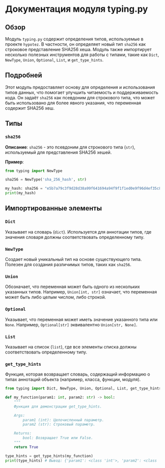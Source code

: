 # Документация модуля typing.py

## Обзор

Модуль `typing.py` содержит определения типов, используемые в проекте `hypotez`. В частности, он определяет новый тип `sha256` как строковое представление SHA256 хеша. Модуль также импортирует несколько полезных инструментов для работы с типами, такие как `Dict`, `NewType`, `Union`, `Optional`, `List`, и `get_type_hints`.

## Подробней

Этот модуль предоставляет основу для определения и использования типов данных, что помогает улучшить читаемость и поддерживаемость кода. Он задаёт `sha256` как псевдоним для строкового типа, что может быть использовано для более явного указания, что переменная содержит SHA256 хеш.

## Типы

### `sha256`

**Описание**: `sha256` - это псевдоним для строкового типа (`str`), используемый для представления SHA256 хешей.

**Пример**:

```python
from typing import NewType

sha256 = NewType('sha_256_hash', str)

my_hash: sha256 = "e5b7a79c3f9d28d38a99f641694a94f9f1f1ed0e9f96d4ef35c85288a2249d03"
print(my_hash)
```

## Импортированные элементы

### `Dict`
Указывает на словарь (`dict`). Используется для аннотации типов, где значения словаря должны соответствовать определенному типу.

### `NewType`
Создает новый уникальный тип на основе существующего типа. Полезен для создания различимых типов, таких как `sha256`.

### `Union`
Обозначает, что переменная может быть одного из нескольких указанных типов. Например, `Union[int, str]` означает, что переменная может быть либо целым числом, либо строкой.

### `Optional`
Указывает, что переменная может иметь значение указанного типа или `None`. Например, `Optional[str]` эквивалентно `Union[str, None]`.

### `List`
Указывает на список (`list`), где все элементы списка должны соответствовать определенному типу.

### `get_type_hints`
Функция, которая возвращает словарь, содержащий информацию о типах аннотаций объекта (например, класса, функции, модуля).

```python
from typing import Dict, NewType, Union, Optional, List, get_type_hints

def my_function(param1: int, param2: str) -> bool:
    """
    Функция для демонстрации get_type_hints.

    Args:
        param1 (int): Целочисленный параметр.
        param2 (str): Строковый параметр.

    Returns:
        bool: Возвращает True или False.
    """
    return True

type_hints = get_type_hints(my_function)
print(type_hints) # Вывод: {'param1': <class 'int'>, 'param2': <class 'str'>, 'return': <class 'bool'>}